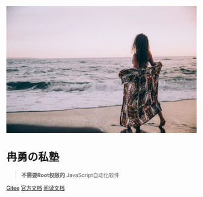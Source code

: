 <!--
 * @Descripttion: 
 * @version: 
 * @Author: 冉勇
 * @Date: 2021-04-19 10:29:18
 * @LastEditTime: 2021-04-19 16:19:28
-->
<!-- <img  wight="500px" style="border-radius: 50%"  src="./Logo.jpg"> -->

<!-- 全屏图片 -->
<!-- ![logo](https://picography.co/wp-content/uploads/2020/01/picography-a-woman-on-a-beach-opens-her-sarong-at-the-rolling-waves-768x512.jpg) -->
![logo](Logo.jpg)

# **冉勇の私塾**

> **不需要Root权限的** JavaScript自动化软件

[Gitee](https://gitee.com/ran_yong/auto.js.git)
[官方文档](https://docsify.js.org/#/zh-cn/quickstart)
[阅读文档](?id=Headlin1) 


